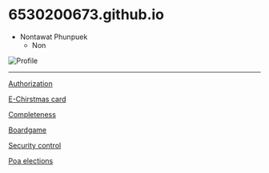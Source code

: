 # 6530200673.github.io

- Nontawat Phunpuek
    - Non

![Profile](Image_GIT/pic.jpeg)

---

[Authorization](authorization.md)

[E-Chirstmas card](ecard.md)

[Completeness](completeness.md)

[Boardgame](boardgame.md)

[Security control](security-control.md)

[Poa elections](pao-elections.md)
